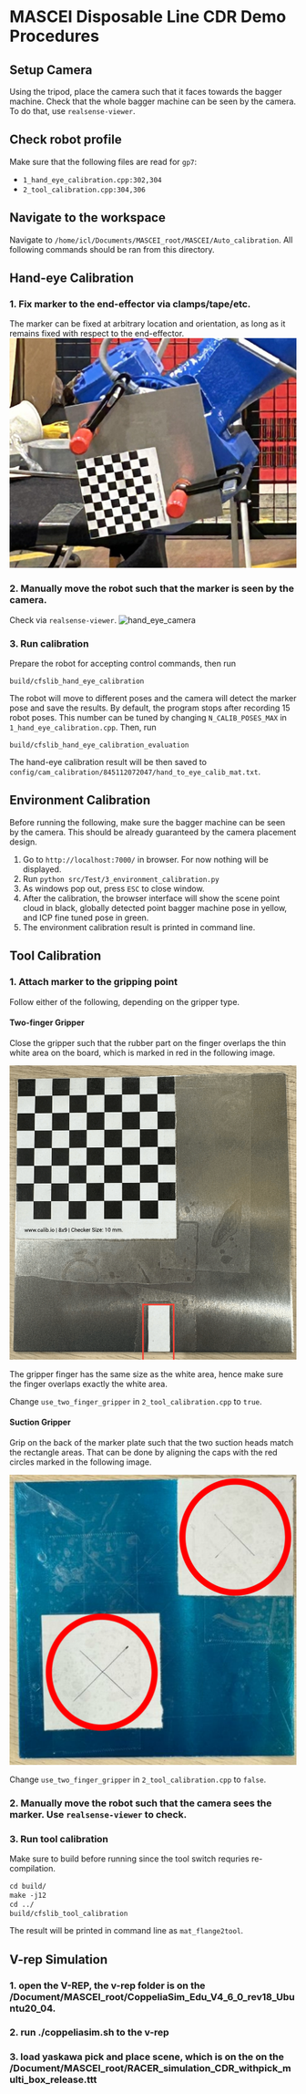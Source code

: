 # MASCEI Disposable Line CDR Demo Procedures

## Setup Camera
Using the tripod, place the camera such that it faces towards the bagger machine.
Check that the whole bagger machine can be seen by the camera.
To do that, use `realsense-viewer`.

## Check robot profile

Make sure that the following files are read for `gp7`:

- `1_hand_eye_calibration.cpp:302,304`
- `2_tool_calibration.cpp:304,306`

## Navigate to the workspace
Navigate to `/home/icl/Documents/MASCEI_root/MASCEI/Auto_calibration`.
All following commands should be ran from this directory.

## Hand-eye Calibration

### 1. Fix marker to the end-effector via clamps/tape/etc.
The marker can be fixed at arbitrary location and orientation, as long as it remains fixed with respect to the end-effector.
![hand_eye_setup](doc/hand_eye_setup.jpg)

### 2. Manually move the robot such that the marker is seen by the camera.
Check via `realsense-viewer`.
![hand_eye_camera](doc/hand_eye_camera.png)

### 3. Run calibration
Prepare the robot for accepting control commands, then run
```
build/cfslib_hand_eye_calibration
```
The robot will move to different poses and the camera will detect the marker pose and save the results.
By default, the program stops after recording 15 robot poses.
This number can be tuned by changing `N_CALIB_POSES_MAX` in `1_hand_eye_calibration.cpp`.
Then, run
```
build/cfslib_hand_eye_calibration_evaluation
```
The hand-eye calibration result will be then saved to `config/cam_calibration/845112072047/hand_to_eye_calib_mat.txt`.

## Environment Calibration

Before running the following, make sure the bagger machine can be seen by the camera.
This should be already guaranteed by the camera placement design.

1. Go to `http://localhost:7000/` in browser. For now nothing will be displayed.
2. Run `python src/Test/3_environment_calibration.py`
3. As windows pop out, press `ESC` to close window.
4. After the calibration, the browser interface will show the scene point cloud in black, globally detected point bagger machine pose in yellow, and ICP fine tuned pose in green.
5. The environment calibration result is printed in command line.

## Tool Calibration

### 1. Attach marker to the gripping point

Follow either of the following, depending on the gripper type.

#### Two-finger Gripper
Close the gripper such that the rubber part on the finger overlaps the thin white area on the board, which is marked in red in the following image.

![two_finger](doc/tool_calib_twofinger.png)

The gripper finger has the same size as the white area, hence make sure the finger overlaps exactly the white area.

Change `use_two_finger_gripper` in `2_tool_calibration.cpp` to `true`.

#### Suction Gripper
Grip on the back of the marker plate such that the two suction heads match the rectangle areas.
That can be done by aligning the caps with the red circles marked in the following image.

![suction](doc/tool_calib_suction.png)


Change `use_two_finger_gripper` in `2_tool_calibration.cpp` to `false`.

### 2. Manually move the robot such that the camera sees the marker. Use `realsense-viewer` to check.

### 3. Run tool calibration

Make sure to build before running since the tool switch requries re-compilation.
```
cd build/
make -j12
cd ../
build/cfslib_tool_calibration
```
The result will be printed in command line as `mat_flange2tool`.

## V-rep Simulation 

### 1. open the V-REP, the v-rep folder is on the /Document/MASCEI_root/CoppeliaSim_Edu_V4_6_0_rev18_Ubuntu20_04.

### 2. run ./coppeliasim.sh to the v-rep

### 3. load yaskawa pick and place scene, which is on the on the /Document/MASCEI_root/RACER_simulation_CDR_withpick_multi_box_release.ttt

